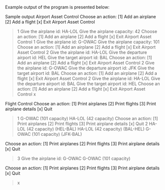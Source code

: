 Example output of the program is presented below:

Sample output
Airport Asset Control
Choose an action:
[1] Add an airplane
[2] Add a flight
[x] Exit Airport Asset Control
> 1
Give the airplane id: HA-LOL
Give the airplane capacity: 42
Choose an action:
[1] Add an airplane
[2] Add a flight
[x] Exit Airport Asset Control
> 1
Give the airplane id: G-OWAC
Give the airplane capacity: 101
Choose an action:
[1] Add an airplane
[2] Add a flight
[x] Exit Airport Asset Control
> 2
Give the airplane id: HA-LOL
Give the departure airport id: HEL
Give the target airport id: BAL
Choose an action:
[1] Add an airplane
[2] Add a flight
[x] Exit Airport Asset Control
> 2
Give the airplane id: G-OWAC
Give the departure airport id: JFK
Give the target airport id: BAL
Choose an action:
[1] Add an airplane
[2] Add a flight
[x] Exit Airport Asset Control
> 2
Give the airplane id: HA-LOL
Give the departure airport id: BAL
Give the target airport id: HEL
Choose an action:
[1] Add an airplane
[2] Add a flight
[x] Exit Airport Asset Control
> x

Flight Control
Choose an action:
[1] Print airplanes
[2] Print flights
[3] Print airplane details
[x] Quit
> 1
G-OWAC (101 capacity)
HA-LOL (42 capacity)
Choose an action:
[1] Print airplanes
[2] Print flights
[3] Print airplane details
[x] Quit
> 2
HA-LOL (42 capacity) (HEL-BAL)
HA-LOL (42 capacity) (BAL-HEL)
G-OWAC (101 capacity) (JFK-BAL)

Choose an action:
[1] Print airplanes
[2] Print flights
[3] Print airplane details
[x] Quit
> 3
Give the airplane id: G-OWAC
G-OWAC (101 capacity)

Choose an action:
[1] Print airplanes
[2] Print flights
[3] Print airplane details
[x] Quit
> x
